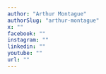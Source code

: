 ```yaml
---
author: "Arthur Montague"
authorSlug: "arthur-montague"
x: ""
facebook: ""
instagram: ""
linkedin: ""
youtube: ""
url: ""
---
```

